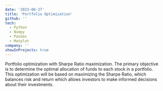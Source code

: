```yaml
---
date: '2023-08-27'
title: 'Portfolio Optimization'
github: ''
tech:
  - Python
  - Numpy
  - Pandas
  - Matplot
company: ''
showInProjects: true
---
```


Portfolio optimization with Sharpe Ratio maximization. The primary objective is to determine the optimal allocation of funds to each stock in a portfolio. This optimization will be based on maximizing the Sharpe Ratio, which balances risk and return which allows investors to make informed decisions about their investments.
